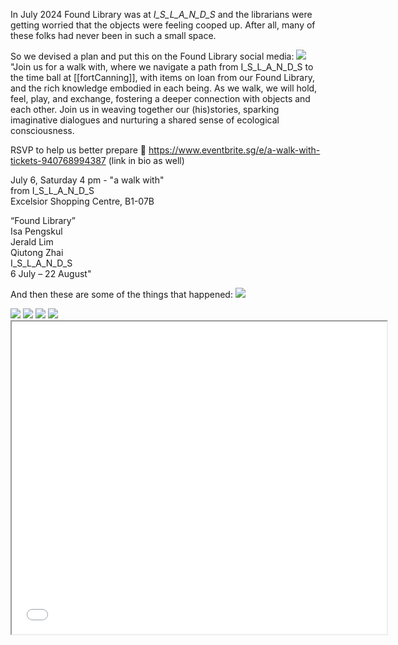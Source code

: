 
In July 2024 Found Library was at *I_S_L_A_N_D_S* and the librarians were getting worried that the objects were feeling cooped up. After all, many of these folks had never been in such a small space. 

So we devised a plan and put this on the Found Library social media:
<img src ="images/foundlib_awalkwith.png" height=auto width=auto>
"Join us for a walk with, where we navigate a path from I_S_L_A_N_D_S to the time ball at [[fortCanning]], with items on loan from our Found Library, and the rich knowledge embodied in each being. As we walk, we will hold, feel, play, and exchange, fostering a deeper connection with objects and each other. Join us in weaving together our (his)stories, sparking imaginative dialogues and nurturing a shared sense of ecological consciousness.  
  
RSVP to help us better prepare 🙂 https://www.eventbrite.sg/e/a-walk-with-tickets-940768994387 (link in bio as well)  
  
July 6, Saturday 4 pm - "a walk with"  
from I_S_L_A_N_D_S  
Excelsior Shopping Centre, B1-07B  
  
“Found Library”  
Isa Pengskul  
Jerald Lim  
Qiutong Zhai  
I_S_L_A_N_D_S  
6 July – 22 August"

And then these are some of the things that happened: 
<img src ="images/awalkwith_archivephoto5.mov" height=auto width=auto>

<img src ="images/awalkwith_archivephoto4.png" height=auto width=auto>

<img src ="images/awalkwith_archivephoto3.jpg" height=auto width=auto>

<img src ="images/awalkwith_archivephoto6.png" height=auto width=auto>


<img src ="awalkwith_archivephoto2.png" height=auto width=auto>

<iframe src=images/awalkwithparticipant’sworksheet.pdf" width="600" height="500"></iframe>
